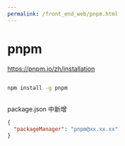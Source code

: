 ```yaml
---
permalink: /front_end_web/pnpm.html
---
```


# pnpm

https://pnpm.io/zh/installation

```bash

npm install -g pnpm

```

##

package.json 中新增

```json
{
  "packageManager": "pnpm@xx.xx.xx"
}
```
